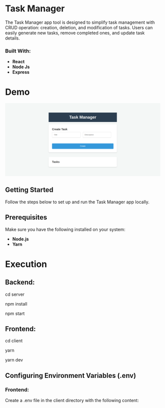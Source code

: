 # Task Manager
The Task Manager app tool is designed to simplify task management with CRUD operation: creation, deletion, and modification of tasks. Users can easily generate new tasks, remove completed ones, and update task details.

### Built With:
- **React**
- **Node Js**
- **Express**

# Demo
![demo-task-manager](client/demo/task-manager-demo.png)

## Getting Started

Follow the steps below to set up and run the Task Manager app locally.

## Prerequisites
Make sure you have the following installed on your system:
- **Node.js**
- **Yarn**

# Execution
## Backend:
cd server

npm install

npm start

## Frontend:
cd client

yarn 

yarn dev

## Configuring Environment Variables (.env)
### Frontend:
Create a .env file in the client directory with the following content: